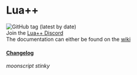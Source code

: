 # Lua++
![GitHub tag (latest by date)](https://img.shields.io/github/v/tag/LuaPlusPlus/lua-plus-plus?label=Version&style=flat-square)
<br>Join the [Lua++ Discord](https://discord.gg/wTKbSM)<br>
The documentation can either be found on the [wiki](https://github.com/LuaPlusPlus/lua-plus-plus/wiki)

#### [Changelog](https://github.com/LuaPlusPlus/lua-plus-plus/wiki/Changelog) 

*moonscript stinky*
